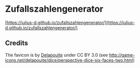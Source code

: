 # Zufallszahlengenerator
[https://julius-d.github.io/zufallszahlengenerator/](https://julius-d.github.io/zufallszahlengenerator/)

## Credits
The favicon is by [Delapouite](http://delapouite.com/) under CC BY 3.0 (see http://game-icons.net/delapouite/dice/perspective-dice-six-faces-two.html)
